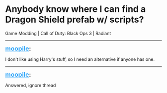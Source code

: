 # Anybody know where I can find a Dragon Shield prefab w/ scripts?
Game Modding | Call of Duty: Black Ops 3 | Radiant

---
<strong style="font-size: 1.4em;"><span style="text-decoration: underline;text-decoration-color: #34a7f9;"><span style="color:#34a7f9;">moopile</span></span>:</strong>

<p>I don&#39;t like using Harry&#39;s stuff, so I need an alternative if anyone has one.</p>

---
<strong style="font-size: 1.4em;"><span style="text-decoration: underline;text-decoration-color: #34a7f9;"><span style="color:#34a7f9;">moopile</span></span>:</strong>

<p>Answered, ignore thread</p>
